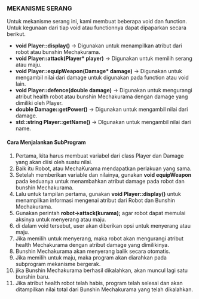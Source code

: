### MEKANISME SERANG
Untuk mekanisme serang ini, kami membuat beberapa void dan function.
Untuk kegunaan dari tiap void atau functionnya dapat dipaparkan secara berikut.
- **void Player::display()** -> Digunakan untuk menampilkan atribut dari robot atau bunshin Mechakurama.
- __void Player::attack(Player* player)__ -> Digunakan untuk memilih serang atau maju. 
- __void Player::equipWeapon(Damage* damage)__ -> Digunakan untuk mengambil nilai dari damage untuk digunakan pada function atau void lain.
- **void Player::defence(double damage)** -> Digunakan untuk mengurangi atribut health robot atau bunshin Mechakurama dengan damage yang dimiliki oleh Player.
- **double Damage::getPower()** -> Digunakan untuk mengambil nilai dari damage.
- **std::string Player::getName()** -> DIgunakan untuk mengambil nilai dari name.

#### Cara Menjalankan SubProgram
1. Pertama, kita harus membuat variabel dari class Player dan Damage yang akan diisi oleh suatu nilai.
2. Baik itu Robot, atau MechaKurama mendapatkan perlakuan yang sama.
3. Setelah memberikan variable dan nilainya, gunakan **void equipWeapon** pada keduanya untuk menambahkan atribut damage pada robot dan bunshin Mechakurama.
4. Lalu untuk tampilan pertama, gunakan **void Player::display()** untuk menampilkan informasi mengenai atribut dari Robot dan Bunshin Mechakurama.
5. Gunakan perintah **robot->attack(kurama);** agar robot dapat memulai aksinya untuk menyerang atau maju.
6. di dalam void tersebut, user akan diberikan opsi untuk menyerang atau maju.
7. Jika memilih untuk menyerang, maka robot akan mengurangi atribut health Mechakurama dengan atribut damage yang dimilikinya.
8. Bunshin Mechakurama akan menyerang balik secara otomatis.
9. Jika memilih untuk maju, maka program akan diarahkan pada subprogram mekanisme bergerak.
10. jika Bunshin Mechakurama berhasil dikalahkan, akan muncul lagi satu bunshin baru.
11. Jika atribut health robot telah habis, program telah selesai dan akan ditampilkan nilai total dari Bunshin Mechakurama yang telah dikalahkan.
